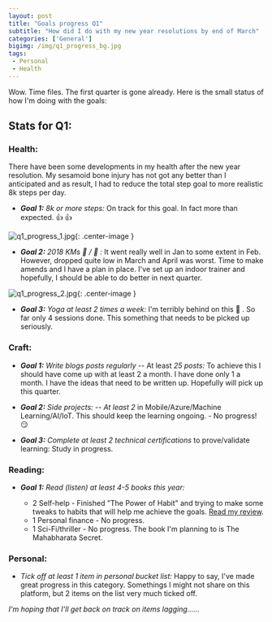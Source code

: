 ```yaml
---
layout: post
title: "Goals progress Q1"
subtitle: "How did I do with my new year resolutions by end of March"
categories: ['General']
bigimg: /img/q1_progress_bg.jpg
tags:
 - Personal
 - Health
---
```



Wow. Time files. The first quarter is gone already. Here is the small status of how I'm doing with the goals:


## Stats for Q1:


### Health:

There have been some developments in my health after the new year resolution. My sesamoid bone injury has not got any better than I anticipated and as result, I had to reduce the total step goal to more realistic 8k steps per day.

 - ***Goal 1:*** *8k or more steps:* On track for this goal. In fact more than expected. :+1: :+1:

![q1_progress_1.jpg]({{site.baseurl}}/img/q1_progress_1.jpg){: .center-image }

 - ***Goal 2:*** *2018 KMs :bicyclist: / :runner: :* It went really well in Jan to some extent in Feb. However, dropped quite low in March and April was worst. Time to make amends and I have a plan in place. I've set up an indoor trainer and hopefully, I should be able to do better in next quarter.


![q1_progress_2.jpg]({{site.baseurl}}/img/q1_progress_2.jpg){: .center-image }

- ***Goal 3:*** *Yoga at least 2 times a week:* I'm terribly behind on this :snail: . So far only 4 sessions done. This something that needs to be picked up seriously. 

 

### Craft: 


- ***Goal 1:*** _Write blogs posts regularly_ 
-- At least *25 posts:* To achieve this I should have come up with at least 2 a month. I have done only 1 a month. I have the ideas that need to be written up. Hopefully will pick up this quarter.

- ***Goal 2:*** _Side projects:_
  -- *At least 2* in Mobile/Azure/Machine Learning/AI/IoT. This should keep the learning ongoing. - No progress! :smirk:

- ***Goal 3:*** _Complete at least 2 technical certifications_ to prove/validate learning: Study in progress.

### Reading:


- ***Goal 1:*** _Read (listen) at least 4-5 books this year:_

  - 2 Self-help - Finished "The Power of Habit" and trying to make some tweaks to habits that will help me achieve the goals. [Read my review](/2018-04-15-power-of-habits/).
  - 1 Personal finance - No progress.
  - 1 Sci-Fi/thriller - No progress. The book I'm planning to is The Mahabharata Secret.

### Personal:

- *Tick off at least 1 item in personal bucket list:*
 Happy to say, I've made great progress in this category. Somethings I might not share on this platform, but 2 items on the list very much ticked off.

_I'm hoping that I'll get back on track on items lagging......_
